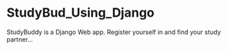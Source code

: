# StudyBud_Using_Django
StudyBuddy is a Django Web app.
Register yourself in and find your study partner...
